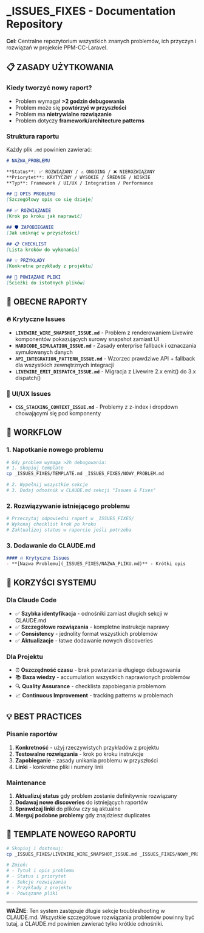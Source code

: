 # _ISSUES_FIXES - Documentation Repository

**Cel**: Centralne repozytorium wszystkich znanych problemów, ich przyczyn i rozwiązań w projekcie PPM-CC-Laravel.

## 📋 ZASADY UŻYTKOWANIA

### Kiedy tworzyć nowy raport?
- Problem wymagał **>2 godzin debugowania**
- Problem może się **powtórzyć w przyszłości**
- Problem ma **nietrywialne rozwiązanie**
- Problem dotyczy **framework/architecture patterns**

### Struktura raportu
Każdy plik `.md` powinien zawierać:

```markdown
# NAZWA_PROBLEMU

**Status**: ✅ ROZWIĄZANY / ⚠️ ONGOING / ❌ NIEROZWIĄZANY
**Priorytet**: KRYTYCZNY / WYSOKIE / ŚREDNIE / NISKIE
**Typ**: Framework / UI/UX / Integration / Performance

## 🚨 OPIS PROBLEMU
[Szczegółowy opis co się dzieje]

## ✅ ROZWIĄZANIE
[Krok po kroku jak naprawić]

## 🛡️ ZAPOBIEGANIE
[Jak uniknąć w przyszłości]

## 📋 CHECKLIST
[Lista kroków do wykonania]

## 💡 PRZYKŁADY
[Konkretne przykłady z projektu]

## 🔗 POWIĄZANE PLIKI
[Ścieżki do istotnych plików]
```

## 📁 OBECNE RAPORTY

### 🔥 Krytyczne Issues
- **`LIVEWIRE_WIRE_SNAPSHOT_ISSUE.md`** - Problem z renderowaniem Livewire komponentów pokazujących surowy snapshot zamiast UI
- **`HARDCODE_SIMULATION_ISSUE.md`** - Zasady enterprise fallback i oznaczania symulowanych danych
- **`API_INTEGRATION_PATTERN_ISSUE.md`** - Wzorzec prawdziwe API + fallback dla wszystkich zewnętrznych integracji
- **`LIVEWIRE_EMIT_DISPATCH_ISSUE.md`** - Migracja z Livewire 2.x emit() do 3.x dispatch()

### 🎨 UI/UX Issues
- **`CSS_STACKING_CONTEXT_ISSUE.md`** - Problemy z z-index i dropdown chowającymi się pod komponenty

## 🚀 WORKFLOW

### 1. Napotkanie nowego problemu
```bash
# Gdy problem wymaga >2h debugowania:
# 1. Skopiuj template
cp _ISSUES_FIXES/TEMPLATE.md _ISSUES_FIXES/NOWY_PROBLEM.md

# 2. Wypełnij wszystkie sekcje
# 3. Dodaj odnośnik w CLAUDE.md sekcji "Issues & Fixes"
```

### 2. Rozwiązywanie istniejącego problemu
```bash
# Przeczytaj odpowiedni raport w _ISSUES_FIXES/
# Wykonaj checklist krok po kroku
# Zaktualizuj status w raporcie jeśli potrzeba
```

### 3. Dodawanie do CLAUDE.md
```markdown
#### 🔥 Krytyczne Issues
- **[Nazwa Problemu](_ISSUES_FIXES/NAZWA_PLIKU.md)** - Krótki opis
```

## 🎯 KORZYŚCI SYSTEMU

### Dla Claude Code
- ✅ **Szybka identyfikacja** - odnośniki zamiast długich sekcji w CLAUDE.md
- ✅ **Szczegółowe rozwiązania** - kompletne instrukcje naprawy
- ✅ **Consistency** - jednolity format wszystkich problemów
- ✅ **Aktualizacje** - łatwe dodawanie nowych discoveries

### Dla Projektu
- ⏰ **Oszczędność czasu** - brak powtarzania długiego debugowania
- 📚 **Baza wiedzy** - accumulation wszystkich naprawionych problemów
- 🔍 **Quality Assurance** - checklista zapobiegania problemom
- 📈 **Continuous Improvement** - tracking patterns w problemach

## 💡 BEST PRACTICES

### Pisanie raportów
1. **Konkretność** - użyj rzeczywistych przykładów z projektu
2. **Testowalne rozwiązania** - krok po kroku instrukcje
3. **Zapobieganie** - zasady unikania problemu w przyszłości
4. **Linki** - konkretne pliki i numery linii

### Maintenance
1. **Aktualizuj status** gdy problem zostanie definitywnie rozwiązany
2. **Dodawaj nowe discoveries** do istniejących raportów
3. **Sprawdzaj linki** do plików czy są aktualne
4. **Merguj podobne problemy** gdy znajdziesz duplicates

## 🔧 TEMPLATE NOWEGO RAPORTU

```bash
# Skopiuj i dostosuj:
cp _ISSUES_FIXES/LIVEWIRE_WIRE_SNAPSHOT_ISSUE.md _ISSUES_FIXES/NOWY_PROBLEM.md

# Zmień:
# - Tytuł i opis problemu
# - Status i priorytet
# - Sekcje rozwiązania
# - Przykłady z projektu
# - Powiązane pliki
```

---

**WAŻNE**: Ten system zastępuje długie sekcje troubleshooting w CLAUDE.md. Wszystkie szczegółowe rozwiązania problemów powinny być tutaj, a CLAUDE.md powinien zawierać tylko krótkie odnośniki.